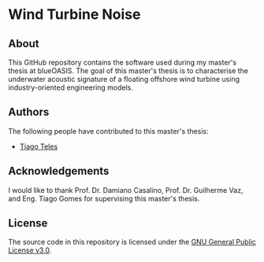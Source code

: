 # Wind Turbine Noise

## About
This GitHub repository contains the software used during my master's thesis at blueOASIS. The goal of this master's thesis is to characterise the underwater acoustic signature of a floating offshore wind turbine using industry-oriented engineering models.

## Authors
The following people have contributed to this master's thesis:
* [Tiago Teles](https://www.linkedin.com/in/tiago-fonseca-teles/)

## Acknowledgements
I would like to thank Prof. Dr. Damiano Casalino, Prof. Dr. Guilherme Vaz, and Eng. Tiago Gomes for supervising this master's thesis.

## License
The source code in this repository is licensed under the [GNU General Public License v3.0](https://www.gnu.org/licenses/gpl-3.0.en.html).
